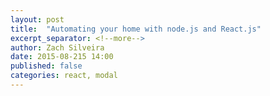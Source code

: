 ```yaml
---
layout: post
title:  "Automating your home with node.js and React.js"
excerpt_separator: <!--more-->
author: Zach Silveira
date: 2015-08-215 14:00
published: false
categories: react, modal
---
```



<!--more-->
